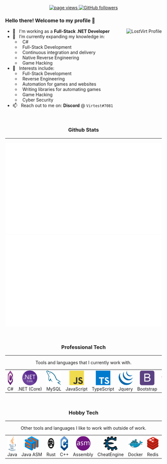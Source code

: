 <!-- Profile design inspired by https://github.com/Bonfire and https://github.com/MacroPower -->
<p align="center">
  <a href="https://github.com/LostVirt">
    <img src="https://komarev.com/ghpvc/?username=LostVirt&color=yellow" alt="page views" />
  </a>
  <a href="https://github.com/LostVirt?tab=followers">
    <img alt="GitHub followers" src="https://img.shields.io/github/followers/lostvirt?color=red&logo=github">
  </a>
</p>


### Hello there! Welcome to my profile 👋

<a href="https://github.com/LostVirt">
<img align="right" src="https://cdn.discordapp.com/attachments/919245238114091088/994751253366177812/dogebread_awowogei.png" alt="LostVirt Profile" />
</a>

- 🏢 &nbsp; I'm working as a **Full-Stack .NET Developer**
- 🌱 &nbsp; I’m currently expanding my knowledge in:
  - &nbsp; C#
  - &nbsp; Full-Stack Development
  - &nbsp; Continuous integration and delivery
  - &nbsp; Native Reverse Engineering
  - &nbsp; Game Hacking
- 🧠 &nbsp; Interests include:
  - &nbsp; Full-Stack Development
  - &nbsp; Reverse Engineering
  - &nbsp; Automation for games and websites
  - &nbsp; Writing libraries for automating games
  - &nbsp; Game Hacking
  - &nbsp; Cyber Security
- 📫 &nbsp; Reach out to me on: **Discord** @ `Virtest#7081`

<br>

### <p align="center" id="lostvirt-stats">Github Stats</p>

---

<p align="center">
<a href="#lostvirt-stats">
<img src="https://raw.githubusercontent.com/LostVirt/github-stats-transparent/output/generated/overview.svg" alt="LostVirt Overview" />
</a>
<a href="#lostvirt-stats">
<img src="https://raw.githubusercontent.com/LostVirt/github-stats-transparent/output/generated/languages.svg" alt="LostVirt Languages" />
</a>
</p>

<br>

### <p align="center" id="lostvirt-tech">Professional Tech</p>

---

<p align="center">Tools and languages that I currently work with.</p>

<table align="center">
  <tr>
    <td align="center" width="96">
      <a href="#lostvirt-professional-tech">
        <img src="./img/csharp-original.svg" width="48" height="48" alt="C#" />
      </a>
      <br>C#
    </td>
    <td align="center" width="96">
      <a href="#lostvirt-professional-tech">
        <img src="./img/net-core-logo.png" width="48" height="48" alt=".NET" />
      </a>
      <br>.NET&nbsp;(Core)
    </td>
    <td align="center"  width="96">
      <a href="#lostvirt-professional-tech">
        <img src="./img/mysql-original.svg" width="48" height="48" alt="MySQL" />
      </a>
      <br>MySQL
    </td>
    <td align="center" width="96">
      <a href="#lostvirt-professional-tech">
        <img src="./img/javascript-original.svg" width="48" height="48" alt="JavaScript" />
      </a>
      <br>JavaScript
    </td>
    <td align="center" width="96">
      <a href="#lostvirt-professional-tech">
        <img src="./img/typescript-original.svg" width="48" height="48" alt="TypeScript" />
      </a>
      <br>TypeScript
    </td>
    <td align="center" width="96">
      <a href="#lostvirt-professional-tech">
        <img src="./img/jquery-icon.svg" width="48" height="48" alt="Jquery" />
      </a>
      <br>Jquery
    </td>
    <td align="center" width="96">
      <a href="#lostvirt-professional-tech">
        <img src="./img/bootstrap-plain.svg" width="48" height="48" alt="Bootstrap" />
      </a>
      <br>Bootstrap
    </td>
    <td align="center" width="96">
      <a href="#lostvirt-professional-tech">
        <img src="./img/sass-original.svg" width="48" height="48" alt="Sass" />
      </a>
      <br>Sass
    </td>
    <td align="center" width="96">
      <a href="#lostvirt-professional-tech">
        <img src="./img/handlebars_logo.png" width="48" height="48" alt="Handlebars" />
      </a>
      <br>Handlebars
    </td>
  </tr>
</table>


<br>

### <p align="center" id="lostvirt-hobby-tech">Hobby Tech</p>

---

<p align="center">Other tools and languages I like to work with outside of work.</p>

<table align="center">
  <tr>
    <td align="center" width="96">
      <a href="#lostvirt-hobby-tech">
        <img src="./img/java-icon.svg" width="48" height="48" alt="Java" />
      </a>
      <br>Java
    </td>
    <td align="center" width="96">
      <a href="#lostvirt-hobby-tech">
        <img src="./img/asm-logo.svg" width="48" height="48" alt="Java ObjectWeb ASM" />
      </a>
      <br>Java&nbsp;ASM
    </td>
    <td align="center" width="96">
      <a href="#lostvirt-hobby-tech">
        <img src="./img/rust-logo.svg" width="48" height="48" alt="Rust-Lang" />
      </a>
      <br>Rust
    </td>
    <td align="center" width="96">
      <a href="#lostvirt-hobby-tech">
        <img src="./img/logo_Cplusplus.svg" width="48" height="48" alt="Cpp" />
      </a>
      <br>C++
    </td>
    <td align="center" width="96">
      <a href="#lostvirt-hobby-tech">
        <img src="./img/logo-asm.svg" width="48" height="48" alt="Assembly" />
      </a>
      <br>Assembly
    </td>
    <td align="center" width="96">
      <a href="#lostvirt-hobby-tech">
        <img src="./img/celogo.png" width="48" height="48" alt="CheatEngine" />
      </a>
      <br>CheatEngine
    </td>
    <td align="center" width="96"> 
      <a href="#lostvirt-hobby-tech" >
        <img src="./img/docker-original.svg" width="48" height="48" alt="Docker" />
      </a>
      <br>Docker
    </td>
    <td align="center" width="96">
      <a href="#lostvirt-hobby-tech">
        <img src="./img/redis-icon.svg" width="48" height="48" alt="Redis" />
      </a>
      <br>Redis
    </td>
    <td align="center" width="96">
      <a href="#lostvirt-hobby-tech" >
        <img src="./img/react-original.svg" width="48" height="48" alt="React" />
      </a>
      <br>React
    </td>
  </tr>
</table>
